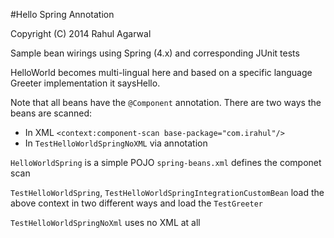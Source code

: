 #Hello Spring Annotation

Copyright (C) 2014 Rahul Agarwal

Sample bean wirings using Spring (4.x) and corresponding JUnit tests

HelloWorld becomes multi-lingual here and based on a specific language Greeter implementation it saysHello.

Note that all beans have the `@Component` annotation. There are two ways the beans are scanned:
- In XML `<context:component-scan base-package="com.irahul"/>`
- In `TestHelloWorldSpringNoXML` via annotation 

`HelloWorldSpring` is a simple POJO
`spring-beans.xml` defines the componet scan

`TestHelloWorldSpring`, `TestHelloWorldSpringIntegrationCustomBean` load the above context in two different ways and load the `TestGreeter`

`TestHelloWorldSpringNoXml` uses no XML at all